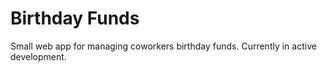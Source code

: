 # Birthday Funds

Small web app for managing coworkers birthday funds. Currently in active development.
